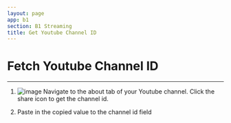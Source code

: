 ```yaml
---
layout: page
app: b1
section: B1 Streaming
title: Get Youtube Channel ID
---
```


# Fetch Youtube Channel ID

---

1. ![image](https://github.com/ChurchApps/ChurchAppsSupport/assets/1447203/adfd4155-dd4c-4881-b7c0-2b27f41b8c8a)
   Navigate to the about tab of your Youtube channel. Click the share icon to get the channel id.

2. Paste in the copied value to the channel id field
